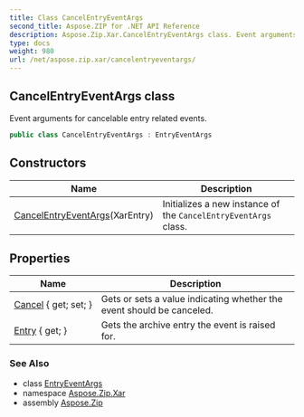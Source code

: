 ```yaml
---
title: Class CancelEntryEventArgs
second_title: Aspose.ZIP for .NET API Reference
description: Aspose.Zip.Xar.CancelEntryEventArgs class. Event arguments for cancelable entry related events
type: docs
weight: 980
url: /net/aspose.zip.xar/cancelentryeventargs/
---
```

## CancelEntryEventArgs class

Event arguments for cancelable entry related events.

```csharp
public class CancelEntryEventArgs : EntryEventArgs
```

## Constructors

| Name | Description |
| --- | --- |
| [CancelEntryEventArgs](cancelentryeventargs/)(XarEntry) | Initializes a new instance of the `CancelEntryEventArgs` class. |

## Properties

| Name | Description |
| --- | --- |
| [Cancel](../../aspose.zip.xar/cancelentryeventargs/cancel/) { get; set; } | Gets or sets a value indicating whether the event should be canceled. |
| [Entry](../../aspose.zip.xar/entryeventargs/entry/) { get; } | Gets the archive entry the event is raised for. |

### See Also

* class [EntryEventArgs](../entryeventargs/)
* namespace [Aspose.Zip.Xar](../../aspose.zip.xar/)
* assembly [Aspose.Zip](../../)



